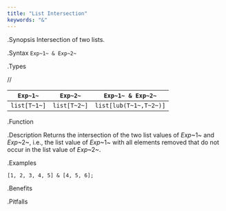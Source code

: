 ```yaml
---
title: "List Intersection"
keywords: "&"
---
```


.Synopsis
Intersection of two lists.

.Syntax
`Exp~1~ & Exp~2~`

.Types

//

| `Exp~1~`     |  `Exp~2~`      | `Exp~1~ & Exp~2~`       |
| --- | --- | --- |
| `list[T~1~]` |  `list[T~2~]`  | `list[lub(T~1~,T~2~)]`  |


.Function

.Description
Returns the intersection of the two list values of  _Exp_~1~ and _Exp_~2~, i.e.,
the list value of _Exp_~1~ with all elements removed that do not occur in the list value of _Exp_~2~.

.Examples
```rascal-shell
[1, 2, 3, 4, 5] & [4, 5, 6];
```

.Benefits

.Pitfalls

